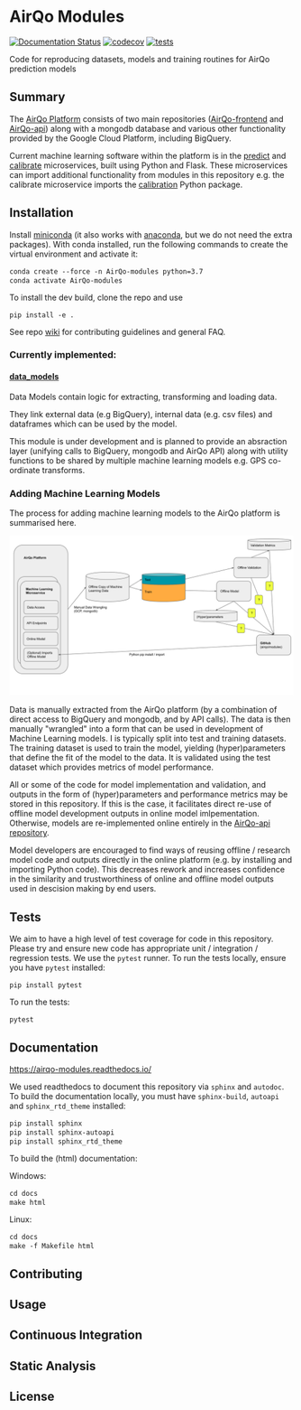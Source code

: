 # AirQo Modules

[![Documentation Status](https://readthedocs.org/projects/airqo-modules/badge/?version=latest)](https://airqo-modules.readthedocs.io/en/latest/?badge=latest) [![codecov](https://codecov.io/gh/airqo-platform/AirQo-modules/branch/add-data-model/graph/badge.svg?token=A7AQLMNI9R)](https://codecov.io/gh/airqo-platform/AirQo-modules) [![tests](https://github.com/airqo-platform/AirQo-modules/actions/workflows/python-app.yml/badge.svg)](https://github.com/airqo-platform/AirQo-modules/actions/workflows/python-app.yml)

Code for reproducing datasets, models and training routines for AirQo prediction models

## Summary

The [AirQo Platform](https://github.com/airqo-platform) consists of two main repositories ([AirQo-frontend](https://github.com/airqo-platform/AirQo-frontend) and [AirQo-api](https://github.com/airqo-platform/AirQo-api)) along with a mongodb database and various other functionality provided by the Google Cloud Platform, including BigQuery.

Current machine learning software within the platform is in the [predict](https://github.com/airqo-platform/AirQo-api/tree/staging/src/predict) and [calibrate](https://github.com/airqo-platform/AirQo-api/tree/staging/src/calibrate) microservices, built using Python and Flask. These microservices can import additional functionality from modules in this repository e.g. the calibrate microservice imports the [calibration](https://github.com/airqo-platform/AirQo-modules/tree/staging/calibration) Python package.

## Installation

Install [miniconda](https://docs.conda.io/en/latest/miniconda.html) (it also works with [anaconda](https://docs.anaconda.com/anaconda/install/), but we do not need the extra packages). With conda installed, run the following commands to create the virtual environment and activate it:

```
conda create --force -n AirQo-modules python=3.7
conda activate AirQo-modules
```

To install the dev build, clone the repo and use

    pip install -e .

See repo [wiki](https://github.com/airqo-platform/AirQo-modules/wiki) for contributing guidelines and general FAQ.

### Currently implemented:
#### [data_models](data_models/)

Data Models contain logic for extracting, transforming and loading data.

They link external data (e.g BigQuery), internal data (e.g. csv files) and dataframes which can be used by the model.

This module is under development and is planned to provide an absraction layer (unifying calls to BigQuery, mongodb and AirQo API) along with utility functions to be shared by multiple machine learning models e.g. GPS co-ordinate transforms.

### Adding Machine Learning Models

The process for adding machine learning models to the AirQo platform is summarised here.

![add-ml-process](assets/add-ml-process.svg)

Data is manually extracted from the AirQo platform (by a combination of direct access to BigQuery and mongodb, and by API calls). The data is then manually "wrangled" into a form that can be used in development of Machine Learning models. I is typically split into test and training datasets. The training dataset is used to train the model, yielding (hyper)parameters that define the fit of the model to the data. It is validated using the test dataset which provides metrics of model performance.

All or some of the code for model implementation and validation, and outputs in the form of (hyper)parameters and performance metrics may be stored in this repository. If this is the case, it facilitates direct re-use of offline model development outputs in online model imlpementation. Otherwise, models are re-implemented online entirely in the [AirQo-api repository](https://github.com/airqo-platform/AirQo-api).

Model developers are encouraged to find ways of reusing offline / research model code and outputs directly in the online platform (e.g. by installing and importing Python code). This decreases rework and increases confidence in the similarity and trustworthiness of online and offline model outputs used in descision making by end users.

## Tests

We aim to have a high level of test coverage for code in this repository. Please try and ensure new code has appropriate unit / integration / regression tests. We use the `pytest` runner. To run the tests locally, ensure you have `pytest` installed:

```
pip install pytest
```

To run the tests:

```
pytest
```
## Documentation

https://airqo-modules.readthedocs.io/

We used readthedocs to document this repository via `sphinx` and `autodoc`. To build the documentation locally, you must have `sphinx-build`,  `autoapi` and `sphinx_rtd_theme` installed:

```
pip install sphinx
pip install sphinx-autoapi
pip install sphinx_rtd_theme
```

To build the (html) documentation:

Windows:

```
cd docs
make html
```

Linux:

```
cd docs
make -f Makefile html
```

## Contributing

## Usage

## Continuous Integration

## Static Analysis

## License